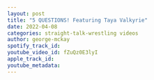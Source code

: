 ```yaml
---
layout: post
title: "5 QUESTIONS! Featuring Taya Valkyrie"
date: 2022-04-08
categories: straight-talk-wrestling videos
author: george-mckay
spotify_track_id: 
youtube_video_id: fZuQz0E3lyI
apple_track_id: 
youtube_metadata: 
---
```

